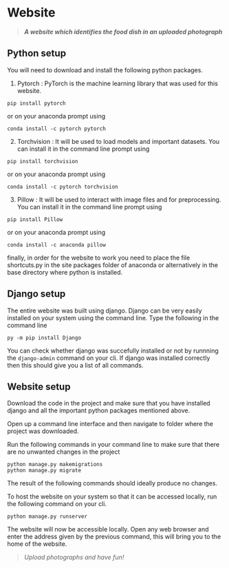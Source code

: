 # Website
> ***A website which identifies the food dish in an uploaded photograph***

## Python setup
You will need to download and install the following python packages.
1. Pytorch : PyTorch is the machine learning library that was used for this website.
``` 
pip install pytorch 
```
or on your anaconda prompt using 
```
conda install -c pytorch pytorch
```

2. Torchvision : It will be used to load models and important datasets. 
You can install it in the command line prompt using
```
pip install torchvision
```
or on your anaconda prompt using 
```
conda install -c pytorch torchvision
```

3. Pillow : It will be used to interact with image files and for preprocessing.
You can install it in the command line prompt using
```
pip install Pillow
```
or on your anaconda prompt using 
```
conda install -c anaconda pillow
```

finally, in order for the website to work you need to place the file shortcuts.py in the site packages folder of anaconda or alternatively in the base directory where python is installed.

## Django setup
The entire website was built using django. Django can be very easily installed on your system using the command line. Type the following in the command line
```
py -m pip install Django
```
You can check whether django was succefully installed or not by runnning the ```django-admin``` command on your cli. If django was installed correctly then this should give you a list of all commands.

## Website setup
Download the code in the project and make sure that you have installed django and all the important python packages mentioned above.

Open up a command line interface and then navigate to folder where the project was downloaded.

Run the following commands in your command line to make sure that there are no unwanted changes in the project
```
python manage.py makemigrations
python manage.py migrate
```
The result of the following commands should ideally produce no changes.

To host the website on your system so that it can be accessed locally, run the following command on your cli.
```
python manage.py runserver
```

The website will now be accessible locally. Open any web browser and enter the address given by the previous command, this will bring you to the home of the website.

> *Upload photographs and have fun!*
